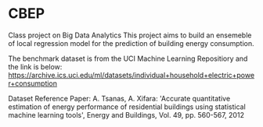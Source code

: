 # CBEP
Class project on Big Data Analytics
This project aims to build an ensemeble of local regression model for the prediction of building energy consumption.

The benchmark dataset is from the UCI Machine Learning Repositiory and the link is below:
https://archive.ics.uci.edu/ml/datasets/individual+household+electric+power+consumption

Dataset Reference Paper:
A. Tsanas, A. Xifara: 'Accurate quantitative estimation of energy performance of residential buildings using statistical machine learning tools', Energy and Buildings, Vol. 49, pp. 560-567, 2012
